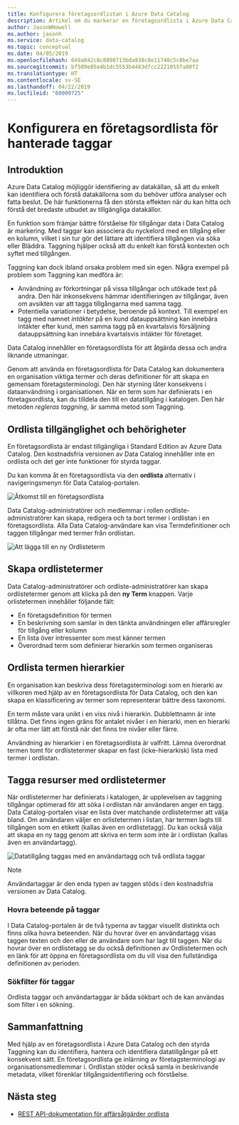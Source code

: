 ```yaml
---
title: Konfigurera företagsordlistan i Azure Data Catalog
description: Artikel om du markerar en företagsordlista i Azure Data Catalog för att definiera och använda en gemensam företagsterminologi till taggen registrerade datatillgångar.
author: JasonWHowell
ms.author: jasonh
ms.service: data-catalog
ms.topic: conceptual
ms.date: 04/05/2019
ms.openlocfilehash: 649a842c8c8890713bda938c8e11740c5c8be7aa
ms.sourcegitcommit: bf509e05e4b1dc5553b4483dfcc2221055fa80f2
ms.translationtype: HT
ms.contentlocale: sv-SE
ms.lasthandoff: 04/22/2019
ms.locfileid: "60009725"
---
```

# <a name="set-up-the-business-glossary-for-governed-tagging"></a>Konfigurera en företagsordlista för hanterade taggar

## <a name="introduction"></a>Introduktion

Azure Data Catalog möjliggör identifiering av datakällan, så att du enkelt kan identifiera och förstå datakällorna som du behöver utföra analyser och fatta beslut. De här funktionerna få den största effekten när du kan hitta och förstå det bredaste utbudet av tillgängliga datakällor.

En funktion som främjar bättre förståelse för tillgångar data i Data Catalog är markering. Med taggar kan associera du nyckelord med en tillgång eller en kolumn, vilket i sin tur gör det lättare att identifiera tillgången via söka eller Bläddra. Taggning hjälper också att du enkelt kan förstå kontexten och syftet med tillgången.

Taggning kan dock ibland orsaka problem med sin egen. Några exempel på problem som Taggning kan medföra är:

* Användning av förkortningar på vissa tillgångar och utökade text på andra. Den här inkonsekvens hämmar identifieringen av tillgångar, även om avsikten var att tagga tillgångarna med samma tagg.
* Potentiella variationer i betydelse, beroende på kontext. Till exempel en tagg med namnet *intäkter* på en kund datauppsättning kan innebära intäkter efter kund, men samma tagg på en kvartalsvis försäljning datauppsättning kan innebära kvartalsvis intäkter för företaget.  

Data Catalog innehåller en företagsordlista för att åtgärda dessa och andra liknande utmaningar.

Genom att använda en företagsordlista för Data Catalog kan dokumentera en organisation viktiga termer och deras definitioner för att skapa en gemensam företagsterminologi. Den här styrning låter konsekvens i dataanvändning i organisationen. När en term som har definierats i en företagsordlista, kan du tilldela den till en datatillgång i katalogen. Den här metoden *regleras taggning*, är samma metod som Taggning.

## <a name="glossary-availability-and-privileges"></a>Ordlista tillgänglighet och behörigheter

En företagsordlista är endast tillgängliga i Standard Edition av Azure Data Catalog. Den kostnadsfria versionen av Data Catalog innehåller inte en ordlista och det ger inte funktioner för styrda taggar.

Du kan komma åt en företagsordlista via den **ordlista** alternativ i navigeringsmenyn för Data Catalog-portalen.  

![Åtkomst till en företagsordlista](./media/data-catalog-how-to-business-glossary/01-portal-menu.png)

Data Catalog-administratörer och medlemmar i rollen ordliste-administratörer kan skapa, redigera och ta bort termer i ordlistan i en företagsordlista. Alla Data Catalog-användare kan visa Termdefinitioner och taggen tillgångar med termer från ordlistan.

![Att lägga till en ny Ordlisteterm](./media/data-catalog-how-to-business-glossary/02-new-term.png)

## <a name="creating-glossary-terms"></a>Skapa ordlistetermer

Data Catalog-administratörer och ordliste-administratörer kan skapa ordlistetermer genom att klicka på den **ny Term** knappen. Varje orlistetermen innehåller följande fält:

* En företagsdefinition för termen
* En beskrivning som samlar in den tänkta användningen eller affärsregler för tillgång eller kolumn
* En lista över intressenter som mest känner termen
* Överordnad term som definierar hierarkin som termen organiseras

## <a name="glossary-term-hierarchies"></a>Ordlista termen hierarkier

En organisation kan beskriva dess företagsterminologi som en hierarki av villkoren med hjälp av en företagsordlista för Data Catalog, och den kan skapa en klassificering av termer som representerar bättre dess taxonomi.

En term måste vara unikt i en viss nivå i hierarkin. Dubblettnamn är inte tillåtna. Det finns ingen gräns för antalet nivåer i en hierarki, men en hierarki är ofta mer lätt att förstå när det finns tre nivåer eller färre.

Användning av hierarkier i en företagsordlista är valfritt. Lämna överordnat termen tomt för ordlistetermer skapar en fast (icke-hierarkisk) lista med termer i ordlistan.  

## <a name="tagging-assets-with-glossary-terms"></a>Tagga resurser med ordlistetermer

När ordlistetermer har definierats i katalogen, är upplevelsen av taggning tillgångar optimerad för att söka i ordlistan när användaren anger en tagg. Data Catalog-portalen visar en lista över matchande ordlistetermer att välja bland. Om användaren väljer en orlistetermen i listan, har termen lagts till tillgången som en etikett (kallas även en ordlistetagg). Du kan också välja att skapa en ny tagg genom att skriva en term som inte är i ordlistan (kallas även en användartagg).

![Datatillgång taggas med en användartagg och två ordlista taggar](./media/data-catalog-how-to-business-glossary/03-tagged-asset.png)

> [!NOTE]
> Användartaggar är den enda typen av taggen stöds i den kostnadsfria versionen av Data Catalog.

### <a name="hover-behavior-on-tags"></a>Hovra beteende på taggar

I Data Catalog-portalen är de två typerna av taggar visuellt distinkta och finns olika hovra beteenden. När du hovrar över en användartagg visas taggen texten och den eller de användare som har lagt till taggen. När du hovrar över en ordlistetagg se du också definitionen av Ordlistetermen och en länk för att öppna en företagsordlista om du vill visa den fullständiga definitionen av perioden.

### <a name="search-filters-for-tags"></a>Sökfilter för taggar

Ordlista taggar och användartaggar är båda sökbart och de kan användas som filter i en sökning.

## <a name="summary"></a>Sammanfattning

Med hjälp av en företagsordlista i Azure Data Catalog och den styrda Taggning kan du identifiera, hantera och identifiera datatillgångar på ett konsekvent sätt. En företagsordlista ge inlärning av företagsterminologi av organisationsmedlemmar i. Ordlistan stöder också samla in beskrivande metadata, vilket förenklar tillgångsidentifiering och förståelse.

## <a name="next-steps"></a>Nästa steg

* [REST API-dokumentation för affärsåtgärder ordlista](/rest/api/datacatalog/data-catalog-glossary)
